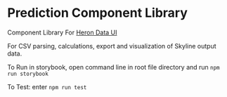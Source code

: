 # Prediction Component Library 

Component Library For [Heron Data UI](https://github.com/Step-henC/heron-redux) 

For CSV parsing, calculations, export and visualization of Skyline output data. 

To Run in storybook, open command line in root file directory and run `npm run storybook`

To Test: enter `npm run test`

